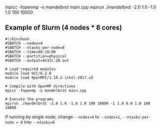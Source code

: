 mpicc -fopenmp -o mandelbrot main.cpp
mpirun ./mandelbrot -2.0 1.0 -1.0 1.0 100 10000

## Example of Slurm (4 nodes * 8 cores)
```
#!/bin/bash
#SBATCH --nodes=4
#SBATCH --ntasks-per-node=8
#SBATCH --time=00:10:00
#SBATCH --partition=physical
#SBATCH --output=4n32c-20.out

# Load required modules
module load GCC/6.2.0
module load OpenMPI/1.10.2-intel-2017.u2

# Compile with OpenMP directives
mpicc -fopenmp -o mandelbrot main.cpp

# Execute the programs
mpirun ./mandelbrot -2.0 1.0 -1.0 1.0 100 10000 -1 1.0 0.0 1.0 100 10000
```
If running by single node, change `--nodes=4` to `--nodes=1`, `--ntasks-per-node = 8` into `--ntasks=8`
